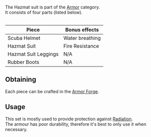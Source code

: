 The Hazmat suit is part of the [Armor](https://github.com/TheBusyBiscuit/Slimefun4/wiki/Armor) category.<br>
It consists of four parts (listed below).<br><br>

| Piece  |  Bonus effects  |
| ------------- | -------------  |
| Scuba Helmet  |  Water breathing  |
| Hazmat Suit  |  Fire Resistance  |
| Hazmat Suit Leggings |  N/A  |
| Rubber Boots |  N/A  |

## Obtaining
Each piece can be crafted in the [Armor Forge](https://github.com/TheBusyBiscuit/Slimefun4/wiki/Armor-Forge).

## Usage
This set is mostly used to provide protection against [Radiation](https://github.com/TheBusyBiscuit/Slimefun4/wiki/Radiation).<br>
The armour has poor durability, therefore it's best to only use it when necessary.
